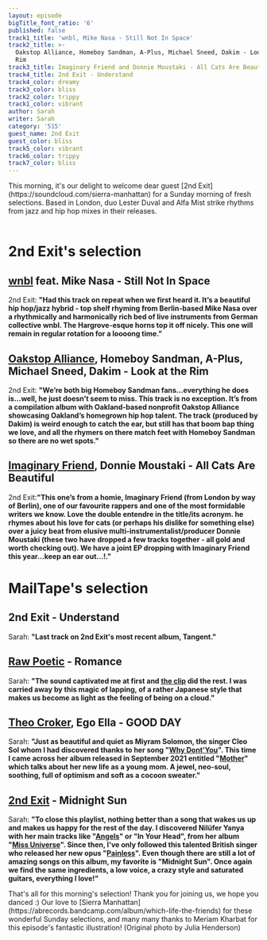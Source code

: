 ```yaml
---
layout: episode
bigTitle_font_ratio: '6'
published: false
track1_title: 'wnbl, Mike Nasa - Still Not In Space'
track2_title: >-
  Oakstop Alliance, Homeboy Sandman, A-Plus, Michael Sneed, Dakim - Look at the
  Rim
track3_title: Imaginary Friend and Donnie Moustaki - All Cats Are Beautiful
track4_title: 2nd Exit - Understand
track4_color: dreamy
track3_color: bliss
track2_color: trippy
track1_color: vibrant
author: Sarah
writer: Sarah
category: '515'
guest_name: 2nd Exit
guest_color: bliss
track5_color: vibrant
track6_color: trippy
track7_color: bliss
---
```

<p id="introduction"> This morning, it's our delight to welcome dear guest [2nd Exit](https://soundcloud.com/sierra-manhattan) for a Sunday morning of fresh selections. Based in London, duo Lester Duval and Alfa Mist strike rhythms from jazz and hip hop mixes in their releases. 
<br><br>
</p>

# 2nd Exit's selection

##  [wnbl](https://soundcloud.com/jsdonny) feat. Mike Nasa - Still Not In Space
2nd Exit: **"**Had this track on repeat when we first heard it. It’s a beautiful hip hop/jazz hybrid - top shelf rhyming from Berlin-based Mike Nasa over a rhythmically and harmonically rich bed of live instruments from German collective wnbl. The Hargrove-esque horns top it off nicely. This one will remain in regular rotation for a loooong time.**"**

## [Oakstop Alliance](https://soundcloud.com/agcook), Homeboy Sandman, A-Plus, Michael Sneed, Dakim - Look at the Rim
2nd Exit: **"**We’re both big Homeboy Sandman fans…everything he does is...well, he just doesn’t seem to miss. This track is no exception. It’s from a compilation album with Oakland-based nonprofit Oakstop Alliance showcasing Oakland’s homegrown hip hop talent. The track (produced by Dakim) is weird enough to catch the ear, but still has that boom bap thing we love, and all the rhymers on there match feet with Homeboy Sandman so there are no wet spots.**"**

##  [Imaginary Friend](https://soundcloud.com/kraftwerkofficial), Donnie Moustaki - All Cats Are Beautiful
2nd Exit:**"**This one’s from a homie, Imaginary Friend (from London by way of Berlin), one of our favourite rappers and one of the most formidable writers we know. Love the double entendre in the title/its acronym. he rhymes about his love for cats (or perhaps his dislike for something else) over a juicy beat from elusive multi-instrumentalist/producer Donnie Moustaki (these two have dropped a few tracks together - all gold and worth checking out). We have a joint EP dropping with Imaginary Friend this year…keep an ear out…!.**"**

# MailTape's selection

## 2nd Exit - Understand
Sarah: **"**Last track on 2nd Exit's most recent album, Tangent.**"**

## [Raw Poetic](https://soundcloud.com/miryamsolomon) - Romance
Sarah: **"**The sound captivated me at first and [the clip](https://www.youtube.com/watch?v=0gWwpveW3sQ) did the rest. I was carried away by this magic of lapping, of a rather Japanese style that makes us become as light as the feeling of being on a cloud.**"**

## [Theo Croker](https://soundcloud.com/cleosol), Ego Ella - GOOD DAY
Sarah: **"**Just as beautiful and quiet as Miyram Solomon, the singer Cleo Sol whom I had discovered thanks to her song "[Why Dont'You](https://soundcloud.com/cleosol/cleo-sol-why-dont-you)". This time I came across her album released in September 2021 entitled "[Mother](https://soundcloud.com/cleosol/sets/mother)" which talks about her new life as a young mom. A jewel, neo-soul, soothing, full of optimism and soft as a cocoon sweater.**"**

## [2nd Exit](https://soundcloud.com/niluferyanya) - Midnight Sun
Sarah: **"**To close this playlist, nothing better than a song that wakes us up and makes us happy for the rest of the day. I discovered Nilüfer Yanya with her main tracks like "[Angels](https://soundcloud.com/niluferyanya/04-angels)" or "In Your Head", from her album "[Miss Universe](https://soundcloud.com/niluferyanya/sets/miss-universe)". Since then, I've only followed this talented British singer who released her new opus "[Painless](https://soundcloud.com/niluferyanya/sets/painless)". Even though there are still a lot of amazing songs on this album, my favorite is "Midnight Sun". Once again we find the same ingredients, a low voice, a crazy style and saturated guitars, everything I love!**"**

<p id="outroduction">That's all for this morning's selection! Thank you for joining us, we hope you danced :) Our love to [Sierra Manhattan](https://abrecords.bandcamp.com/album/which-life-the-friends) for these wonderful Sunday selections, and many many thanks to Meriam Kharbat for this episode's fantastic illustration! (Original photo by Julia Henderson)</p>
